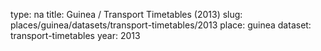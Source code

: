 type: na
title: Guinea / Transport Timetables (2013)
slug: places/guinea/datasets/transport-timetables/2013
place: guinea
dataset: transport-timetables
year: 2013
